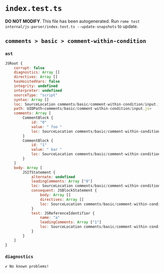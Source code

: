 # `index.test.ts`

**DO NOT MODIFY**. This file has been autogenerated. Run `rome test internal/js-parser/index.test.ts --update-snapshots` to update.

## `comments > basic > comment-within-condition`

### `ast`

```javascript
JSRoot {
	corrupt: false
	diagnostics: Array []
	directives: Array []
	hasHoistedVars: false
	integrity: undefined
	interpreter: undefined
	sourceType: "script"
	syntax: Array []
	loc: SourceLocation comments/basic/comment-within-condition/input.js 1:0-3:0
	path: UIDPath<comments/basic/comment-within-condition/input.js>
	comments: Array [
		CommentBlock {
			id: "0"
			value: " foo "
			loc: SourceLocation comments/basic/comment-within-condition/input.js 1:0-1:9
		}
		CommentBlock {
			id: "1"
			value: " bar "
			loc: SourceLocation comments/basic/comment-within-condition/input.js 2:4-2:13
		}
	]
	body: Array [
		JSIfStatement {
			alternate: undefined
			leadingComments: Array ["0"]
			loc: SourceLocation comments/basic/comment-within-condition/input.js 2:0-2:20
			consequent: JSBlockStatement {
				body: Array []
				directives: Array []
				loc: SourceLocation comments/basic/comment-within-condition/input.js 2:18-2:20
			}
			test: JSReferenceIdentifier {
				name: "a"
				leadingComments: Array ["1"]
				loc: SourceLocation comments/basic/comment-within-condition/input.js 2:15-2:16 (a)
			}
		}
	]
}
```

### `diagnostics`

```
✔ No known problems!

```
